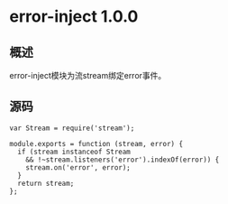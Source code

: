 # error-inject 1.0.0

## 概述

error-inject模块为流stream绑定error事件。

## 源码

	var Stream = require('stream');
	
	module.exports = function (stream, error) {
	  if (stream instanceof Stream
	    && !~stream.listeners('error').indexOf(error)) {
	    stream.on('error', error);
	  }
	  return stream;
	};